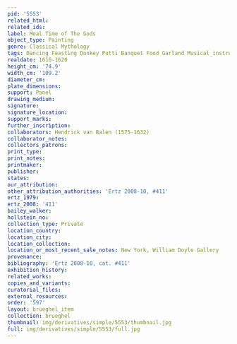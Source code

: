 ```yaml
---
pid: '5553'
related_html: 
related_ids: 
label: Meal Time of The Gods
object_type: Painting
genre: Classical Mythology
tags: Dancing Feasting Donkey Putti Banquet Food Garland Musical_instruments Vegetables
realdate: 1616-1620
height_cm: '74.9'
width_cm: '109.2'
diameter_cm: 
plate_dimensions: 
support: Panel
drawing_medium: 
signature: 
signature_location: 
support_marks: 
further_inscription: 
collaborators: Hendrick van Balen (1575-1632)
collaborator_notes: 
collectors_patrons: 
print_type: 
print_notes: 
printmaker: 
publisher: 
states: 
our_attribution: 
other_attribution_authorities: 'Ertz 2008-10, #411'
ertz_1979: 
ertz_2008: '411'
bailey_walker: 
hollstein_no: 
collection_type: Private
location_country: 
location_city: 
location_collection: 
location_or_most_recent_sale_notes: New York, William Doyle Gallery
provenance: 
bibliography: 'Ertz 2008-10, cat. #411'
exhibition_history: 
related_works: 
copies_and_variants: 
curatorial_files: 
external_resources: 
order: '597'
layout: brueghel_item
collection: brueghel
thumbnail: img/derivatives/simple/5553/thumbnail.jpg
full: img/derivatives/simple/5553/full.jpg
---
```

